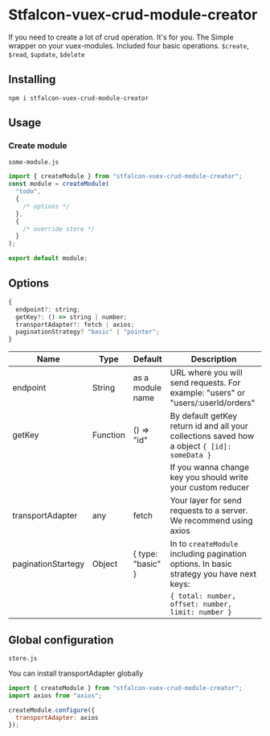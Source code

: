# Stfalcon-vuex-crud-module-creator

If you need to create a lot of crud operation. It's for you. The Simple wrapper on your vuex-modules. Included four basic operations.
`$create`, `$read`, `$update`, `$delete`

## Installing

```shell
npm i stfalcon-vuex-crud-module-creator
```

## Usage

### Create module

`some-module.js`

```js
import { createModule } from "stfalcon-vuex-crud-module-creator";
const module = createModule(
  "todo",
  {
    /* options */
  },
  {
    /* override store */
  }
);

export default module;
```

## Options

```js
{
  endpoint?: string;
  getKey?: () => string | number;
  transportAdapter?: fetch | axios;
  paginationStrategy? "basic" | "pointer";
}
```

| Name               | Type     | Default           | Description                                                                                  |
| ------------------ | -------- | ----------------- | -------------------------------------------------------------------------------------------- |
| endpoint           | String   | as a module name  | URL where you will send requests. For example: "users" or "users/:userId/orders"             |
| getKey             | Function | () => "id"        | By default getKey return id and all your collections saved how a object `{ [id]: someData }` |
|                    |          |                   | If you wanna change key you should write your custom reducer                                 |
| transportAdapter   | any      | fetch             | Your layer for send requests to a server. We recommend using axios                           |
| paginationStartegy | Object   | { type: "basic" } | In to `createModule` including pagination options. In basic strategy you have next keys:     |
|                    |          |                   | `{ total: number, offset: number, limit: number }`                                           |

## Global configuration

`store.js`

You can install transportAdapter globally

```js
import { createModule } from "stfalcon-vuex-crud-module-creator";
import axios from "axios";

createModule.configure({
  transportAdapter: axios
});
```
